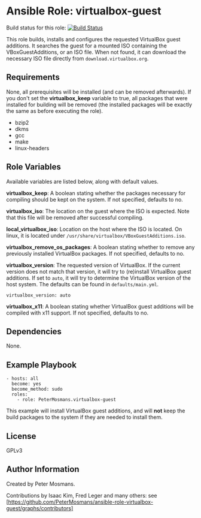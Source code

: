 # Ansible Role: virtualbox-guest

Build status for this role: [![Build
Status](https://travis-ci.org/PeterMosmans/ansible-role-virtualbox-guest.svg)](https://travis-ci.org/PeterMosmans/ansible-role-virtualbox-guest)

This role builds, installs and configures the requested VirtualBox guest
additions. It searches the guest for a mounted ISO containing the
VBoxGuestAdditions, or an ISO file. When not found, it can download the
necessary ISO file directly from `download.virtualbox.org`.

## Requirements

None, all prerequisites will be installed (and can be removed afterwards). If
you don't set the **virtualbox_keep** variable to true, all packages that were
installed for building will be removed (the installed packages will be exactly
the same as before executing the role).

- bzip2
- dkms
- gcc
- make
- linux-headers

## Role Variables

Available variables are listed below, along with default values.

**virtualbox_keep**: A boolean stating whether the packages necessary for
compiling should be kept on the system. If not specified, defaults to no.

**virtualbox_iso**: The location on the guest where the ISO is expected. Note
that this file will be removed after successful compiling.

**local_virtualbox_iso**: Location on the host where the ISO is located.
On linux, it is located under 
`/usr/share/virtualbox/VBoxGuestAdditions.iso`.

**virtualbox_remove_os_packages**: A boolean stating whether to remove any
previously installed VirtualBox packages. If not specified, defaults to no.

**virtualbox_version**: The requested version of VirtualBox. If the current
version does not match that version, it will try to (re)install VirtualBox guest
additions. If set to `auto`, it will try to determine the VirtualBox version of
the host system. The defaults can be found in `defaults/main.yml`.

```
virtualbox_version: auto
```

**virtualbox_x11**: A boolean stating whether VirtualBox guest additions will be
compiled with x11 support. If not specified, defaults to no.

## Dependencies

None.

## Example Playbook

```
- hosts: all
  become: yes
  become_method: sudo
  roles:
    - role: PeterMosmans.virtualbox-guest
```

This example will install VirtualBox guest additions, and will **not** keep the
build packages to the system if they are needed to install them.

## License

GPLv3

## Author Information

Created by Peter Mosmans.

Contributions by Isaac Kim, Fred Leger and many others: see [https://github.com/PeterMosmans/ansible-role-virtualbox-guest/graphs/contributors]
